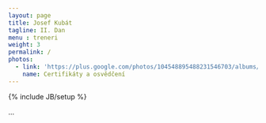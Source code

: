 ```yaml
---
layout: page
title: Josef Kubát
tagline: II. Dan
menu : treneri
weight: 3
permalink: /
photos:
  - link: 'https://plus.google.com/photos/104548895488231546703/albums/5930625748518430273?authkey=COnjhpjEuJOFsAE'
    name: Certifikáty a osvědčení
---
```

{% include JB/setup %}

...